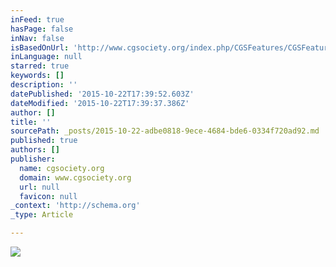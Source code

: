 ```yaml
---
inFeed: true
hasPage: false
inNav: false
isBasedOnUrl: 'http://www.cgsociety.org/index.php/CGSFeatures/CGSFeatureSpecial/expose_10_country_focus_2'
inLanguage: null
starred: true
keywords: []
description: ''
datePublished: '2015-10-22T17:39:52.603Z'
dateModified: '2015-10-22T17:39:37.386Z'
author: []
title: ''
sourcePath: _posts/2015-10-22-adbe0818-9ece-4684-bde6-0334f720ad92.md
published: true
authors: []
publisher:
  name: cgsociety.org
  domain: www.cgsociety.org
  url: null
  favicon: null
_context: 'http://schema.org'
_type: Article

---
```

![](http://www-archive.cgsociety.org/static/images/feature/peru.jpg)